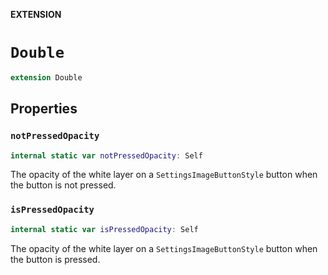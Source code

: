**EXTENSION**

# `Double`
```swift
extension Double
```

## Properties
### `notPressedOpacity`

```swift
internal static var notPressedOpacity: Self
```

The opacity of the white layer on a ``SettingsImageButtonStyle`` button when the button is not pressed.

### `isPressedOpacity`

```swift
internal static var isPressedOpacity: Self
```

The opacity of the white layer on a ``SettingsImageButtonStyle`` button when the button is pressed.
